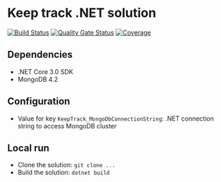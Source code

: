 # Keep track .NET solution

[![Build Status](https://dev.azure.com/devprofr/open-source/_apis/build/status/keeptrack-CI?branchName=master)](https://dev.azure.com/devprofr/open-source/_build/latest?definitionId=18&branchName=master)
[![Quality Gate Status](https://sonarcloud.io/api/project_badges/measure?project=devpro.keep-track&metric=alert_status)](https://sonarcloud.io/dashboard?id=devpro.keep-track)
[![Coverage](https://sonarcloud.io/api/project_badges/measure?project=devpro.keep-track&metric=coverage)](https://sonarcloud.io/dashboard?id=devpro.keep-track)

## Dependencies

- .NET Core 3.0 SDK
- MongoDB 4.2

## Configuration

- Value for key `KeepTrack_MongoDbConnectionString`: .NET connection string to access MongoDB cluster

## Local run

- Clone the solution: `git clone ...`
- Build the solution: `dotnet build`


